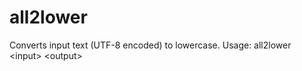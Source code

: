 # all2lower
Converts input text (UTF-8 encoded) to lowercase. Usage: all2lower &lt;input> &lt;output>
